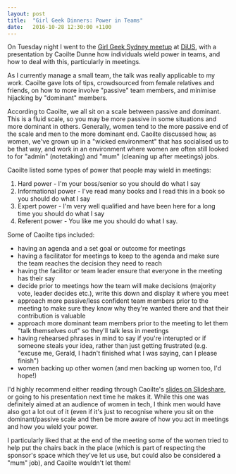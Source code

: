 ```yaml
---
layout: post
title:  "Girl Geek Dinners: Power in Teams"
date:   2016-10-28 12:30:00 +1100
---
```


On Tuesday night I went to the [Girl Geek Sydney meetup][meetup] at [DiUS][dius], with a presentation by Caoilte Dunne how individuals wield power in teams, and how to deal with this, particularly in meetings.

As I currently manage a small team, the talk was really applicable to my work. Caoilte gave lots of tips, crowdsourced from female relatives and friends, on how to more involve "passive" team members, and minimise hijacking by "dominant" members.

According to Caoilte, we all sit on a scale between passive and dominant. This is a fluid scale, so you may be more passive in some situations and more dominant in others. Generally, women tend to the more passive end of the scale and men to the more dominant end. Caoilte discussed how, as women, we've grown up in a "wicked environment" that has socialised us to be that way, and work in an environment where women are often still looked to for "admin" (notetaking) and "mum" (cleaning up after meetings) jobs.

Caoilte listed some types of power that people may wield in meetings:

1. Hard power - I'm your boss/senior so you should do what I say
2. Informational power - I've read many books and I read this in a book so you should do what I say
2. Expert power - I'm very well qualified and have been here for a long time you should do what I say
3. Referent power - You like me you should do what I say.

Some of Caoilte tips included:

* having an agenda and a set goal or outcome for meetings
* having a facilitator for meetings to keep to the agenda and make sure the team reaches the decision they need to reach
* having the facilitor or team leader ensure that everyone in the meeting has their say
* decide prior to meetings how the team will make decisions (majority vote, leader decides etc.), write this down and display it where you meet
* approach more passive/less confident team members prior to the meeting to make sure they know why they're wanted there and that their contribution is valuable
* approach more dominant team members prior to the meeting to let them "talk themselves out" so they'll talk less in meetings
* having rehearsed phrases in mind to say if you're interupted or if someone steals your idea, rather than just getting frustrated (e.g. "excuse me, Gerald, I hadn't finished what I was saying, can I please finish")
* women backing up other women (and men backing up women too, I'd hope!)

I'd highly recommend either reading through Caoilte's [slides on Slideshare][slides], or going to his presentation next time he makes it. While this one was definitely aimed at an audience of women in tech, I think men would have also got a lot out of it (even if it's just to recognise where you sit on the dominant/passive scale and then be more aware of how you act in meetings and how you wield your power.

I particularly liked that at the end of the meeting some of the women tried to help put the chairs back in the place (which is part of respecting the sponsor's space which they've let us use, but could also be considered a "mum" job), and Caoilte wouldn't let them!

[meetup]: https://www.eventbrite.com.au/e/girl-geek-sydney-meetup-at-dius-october-2016-registration-28745345101
[DiUS]: http://www.dius.com.au/
[slides]: http://www.slideshare.net/caoiltedunne/poweragilty-and-wicked-enviroments-67607828